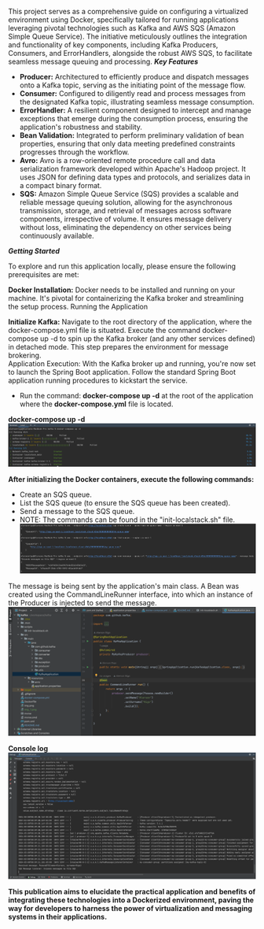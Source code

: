 This project serves as a comprehensive guide on configuring a virtualized environment using Docker, specifically tailored for running applications leveraging pivotal technologies such as Kafka and AWS SQS (Amazon Simple Queue Service).
The initiative meticulously outlines the integration and functionality of key components, including Kafka Producers, Consumers, and ErrorHandlers, alongside the robust AWS SQS, to facilitate seamless message queuing and processing.
***Key Features***

- **Producer:** Architectured to efficiently produce and dispatch messages onto a Kafka topic, serving as the initiating point of the message flow.
- **Consumer:** Configured to diligently read and process messages from the designated Kafka topic, illustrating seamless message consumption.
- **ErrorHandler:** A resilient component designed to intercept and manage exceptions that emerge during the consumption process, ensuring the application's robustness and stability.
- **Bean Validation:** Integrated to perform preliminary validation of bean properties, ensuring that only data meeting predefined constraints progresses through the workflow.
- **Avro:** Avro is a row-oriented remote procedure call and data serialization framework developed within Apache's Hadoop project. It uses JSON for defining data types and protocols, and serializes data in a compact binary format.
- **SQS:** Amazon Simple Queue Service (SQS) provides a scalable and reliable message queuing solution, allowing for the asynchronous transmission, storage, and retrieval of messages across software components, irrespective of volume. It ensures message delivery without loss, eliminating the dependency on other services being continuously available.

***Getting Started***

To explore and run this application locally, please ensure the following prerequisites are met:

**Docker Installation:** Docker needs to be installed and running on your machine. It's pivotal for containerizing the Kafka broker and streamlining the setup process.
Running the Application

**Initialize Kafka:** Navigate to the root directory of the application, where the docker-compose.yml file is situated. Execute the command docker-compose up -d to spin up the Kafka broker (and any other services defined) in detached mode. This step prepares the environment for message brokering.<br>
Application Execution: With the Kafka broker up and running, you're now set to launch the Spring Boot application. Follow the standard Spring Boot application running procedures to kickstart the service.

- Run the command: **docker-compose up -d** at the root of the application where the **docker-compose.yml** file is located.

**docker-compose up -d**
![img_4.png](img_4.png)

**After initializing the Docker containers, execute the following commands:**

- Create an SQS queue.
- List the SQS queue (to ensure the SQS queue has been created).
- Send a message to the SQS queue.
- NOTE: The commands can be found in the "init-localstack.sh" file.
![img.png](img.png)

The message is being sent by the application's main class. A Bean was created using the CommandLineRunner interface, into which an instance of the Producer is injected to send the message.
![img_2.png](img_2.png)

**Console log**
![img_3.png](img_3.png)

**This publication aims to elucidate the practical application and benefits of integrating these technologies into a Dockerized environment, paving the way for developers to harness the power of virtualization and messaging systems in their applications.**